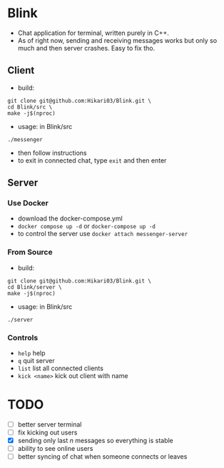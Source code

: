 # Blink
- Chat application for terminal, written purely in C++.
- As of right now, sending and receiving messages works but only so much and then server crashes. Easy to fix tho.

## Client
- build:
```
git clone git@github.com:Hikari03/Blink.git \
cd Blink/src \
make -j$(nproc)
```
- usage: in Blink/src
```
./messenger
```
- then follow instructions
- to exit in connected chat, type `exit` and then enter

## Server
### Use Docker
- download the docker-compose.yml
- `docker compose up -d` or `docker-compose up -d`
- to control the server use `docker attach messenger-server`

### From Source
- build:
```
git clone git@github.com:Hikari03/Blink.git \
cd Blink/server \
make -j$(nproc)
```
- usage: in Blink/src
```
./server
```


### Controls
- `help` help
- `q` quit server
- `list` list all connected clients
- `kick <name>` kick out client with name

# TODO

- [ ] better server terminal
- [ ] fix kicking out users
- [x] sending only last *n* messages so everything is stable
- [ ] ability to see online users
- [ ] better syncing of chat when someone connects or leaves 
